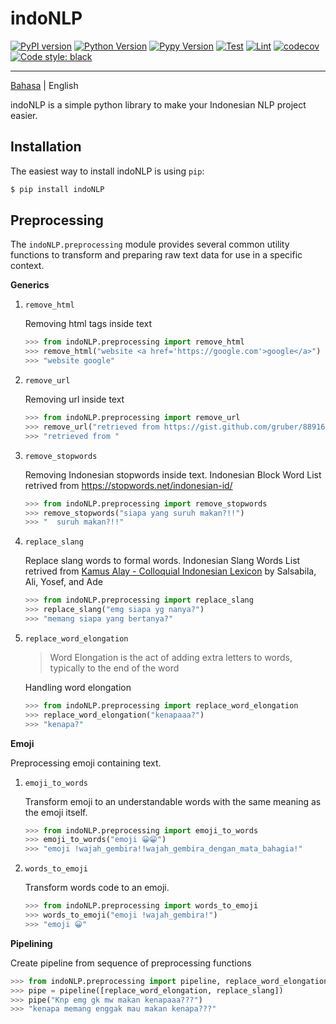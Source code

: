 # indoNLP

[![PyPI version](https://badge.fury.io/py/indoNLP.svg)](https://badge.fury.io/py/indoNLP)
[![Python Version](https://img.shields.io/badge/python-≥3.7-blue?logo=python)](https://python.org)
[![Pypy Version](https://img.shields.io/badge/pypy-≥3.7-blue?logo=pypy)](https://www.pypy.org/)
[![Test](https://github.com/Hyuto/indo-nlp/actions/workflows/testing.yaml/badge.svg)](https://github.com/Hyuto/indo-nlp/actions/workflows/testing.yaml)
[![Lint](https://github.com/Hyuto/indo-nlp/actions/workflows/linting.yaml/badge.svg)](https://github.com/Hyuto/indo-nlp/actions/workflows/linting.yaml)
[![codecov](https://codecov.io/gh/Hyuto/indo-nlp/branch/master/graph/badge.svg?token=094QNPJ3X4)](https://codecov.io/gh/Hyuto/indo-nlp)
[![Code style: black](https://img.shields.io/badge/code%20style-black-000000.svg)](https://github.com/psf/black)

---

[Bahasa](https://github.com/Hyuto/indo-nlp/blob/master/README.md) | English

indoNLP is a simple python library to make your Indonesian NLP project easier.

## Installation

The easiest way to install indoNLP is using `pip`:

```bash
$ pip install indoNLP
```

## Preprocessing

The `indoNLP.preprocessing` module provides several common utility functions to transform and
preparing raw text data for use in a specific context.

**Generics**

1. `remove_html`

   Removing html tags inside text

   ```python
   >>> from indoNLP.preprocessing import remove_html
   >>> remove_html("website <a href='https://google.com'>google</a>")
   >>> "website google"
   ```

2. `remove_url`

   Removing url inside text

   ```python
   >>> from indoNLP.preprocessing import remove_url
   >>> remove_url("retrieved from https://gist.github.com/gruber/8891611")
   >>> "retrieved from "
   ```

3. `remove_stopwords`

   Removing Indonesian stopwords inside text.
   Indonesian Block Word List retrived from https://stopwords.net/indonesian-id/

   ```python
   >>> from indoNLP.preprocessing import remove_stopwords
   >>> remove_stopwords("siapa yang suruh makan?!!")
   >>> "  suruh makan?!!"
   ```

4. `replace_slang`

   Replace slang words to formal words.
   Indonesian Slang Words List retrived from
   [Kamus Alay - Colloquial Indonesian Lexicon](https://github.com/nasalsabila/kamus-alay)
   by Salsabila, Ali, Yosef, and Ade

   ```python
   >>> from indoNLP.preprocessing import replace_slang
   >>> replace_slang("emg siapa yg nanya?")
   >>> "memang siapa yang bertanya?"
   ```

5. `replace_word_elongation`

   > Word Elongation is the act of adding extra letters to words, typically to the end of the word

   Handling word elongation

   ```python
   >>> from indoNLP.preprocessing import replace_word_elongation
   >>> replace_word_elongation("kenapaaa?")
   >>> "kenapa?"
   ```

**Emoji**

Preprocessing emoji containing text.

1. `emoji_to_words`

   Transform emoji to an understandable words with the same meaning as the emoji itself.

   ```python
   >>> from indoNLP.preprocessing import emoji_to_words
   >>> emoji_to_words("emoji 😀😁")
   >>> "emoji !wajah_gembira!!wajah_gembira_dengan_mata_bahagia!"
   ```

2. `words_to_emoji`

   Transform words code to an emoji.

   ```python
   >>> from indoNLP.preprocessing import words_to_emoji
   >>> words_to_emoji("emoji !wajah_gembira!")
   >>> "emoji 😀"
   ```

**Pipelining**

Create pipeline from sequence of preprocessing functions

```python
>>> from indoNLP.preprocessing import pipeline, replace_word_elongation, replace_slang
>>> pipe = pipeline([replace_word_elongation, replace_slang])
>>> pipe("Knp emg gk mw makan kenapaaa???")
>>> "kenapa memang enggak mau makan kenapa???"
```
